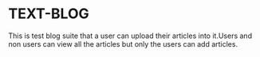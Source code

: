 # TEXT-BLOG
This is test blog suite that a user can upload their articles into it.Users and non users can view all the articles but only the users can add articles.

